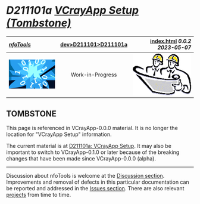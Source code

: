 <!-- index.md 0.0.2                 UTF-8                          2023-05-09
     ----1----|----2----|----3----|----4----|----5----|----6----|----7----|--*

                            VCRAYAPP SETUP [TOMBSTONE]
     -->

# ***D211101a** [VCrayApp Setup (Tombstone)](.)*

| ***[nfoTools](../../../)*** | [dev](../../)[>D211101](../)[>D211101a](.) |[index.html](index.html) ***0.0.2 2023-05-07*** |
| :--                |       :-:          | --: |
| ![nfotools](../../../images/nfoWorks-2014-06-02-1702-LogoSmall.png) | Work-in-Progress | ![Hard Hat Area](../../../images/hardhat-logo.gif) |

## TOMBSTONE

This page is referenced in VCrayApp-0.0.0 material.  It is no longer the
location for "VCrayApp Setup" information.

The current material is at [D211101a: VCrayApp Setup](../a).  It may also
be important to switch to VCrayApp-0.1.0 or later because of the breaking
changes that have been made since VCrayApp-0.0.0 (alpha).

----

Discussion about nfoTools is welcome at the
[Discussion section](https://github.com/orcmid/nfoTools/discussions).
Improvements and removal of defects in this particular documentation can be
reported and addressed in the
[Issues section](https://github.com/orcmid/nfoTools/issues).  There are also
relevant [projects](https://github.com/orcmid/nfoTools/projects?type=classic)
from time to time.

<!-- ----1----|----2----|----3----|----4----|----5----|----6----|----7----|--*

     0.0.2 2023-05-07T17:08Z Establish tombstone
     0.0.1 2023-01-12T03:08Z Clean up format and file location
     0.0.0 2022-08-18T18:02Z Create Initial Placeholder

                       *** end D211101a/index.md ***
     -->
